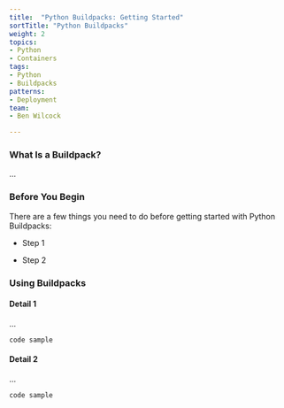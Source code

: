 ```yaml
---
title:  "Python Buildpacks: Getting Started"
sortTitle: "Python Buildpacks"
weight: 2
topics:
- Python
- Containers
tags:
- Python
- Buildpacks
patterns:
- Deployment
team:
- Ben Wilcock

---
```


### What Is a Buildpack?

...

### Before You Begin

There are a few things you need to do before getting started with Python Buildpacks:

- Step 1

- Step 2

### Using Buildpacks

#### Detail 1

...

```
code sample
```

#### Detail 2

...

```
code sample
```
